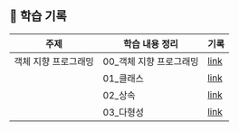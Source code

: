 ## 📝 학습 기록
|주제|학습 내용 정리|기록
|--------|--------|-------
|객체 지향 프로그래밍|00_객체 지향 프로그래밍|[link](https://github.com/mingyeongwon/kosa-bootcamp/tree/main/study-record/java/02_oop/00_oop)
||01_클래스|[link](https://github.com/mingyeongwon/kosa-bootcamp/tree/main/study-record/java/02_oop/01_class)
||02_상속|[link](https://github.com/mingyeongwon/kosa-bootcamp/tree/main/study-record/java/02_oop/02_inheritance)
||03_다형성|[link](https://github.com/mingyeongwon/kosa-bootcamp/tree/main/study-record/java/02_oop/03_polymorphism)
